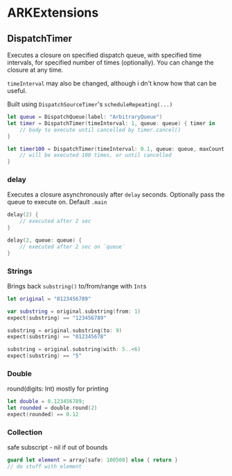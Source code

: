 # ARKExtensions

## DispatchTimer

Executes a closure on specified dispatch queue, with specified time intervals, for specified number of times (optionally).
You can change the closure at any time.

`timeInterval` may also be changed, although i dn't know how that can be useful.


Built using `DispatchSourceTimer`'s `scheduleRepeating(...)`

```swift
let queue = DispatchQueue(label: "ArbitraryQueue")
let timer = DispatchTimer(timeInterval: 1, queue: queue) { timer in
    // body to execute until cancelled by timer.cancel()
}

let timer100 = DispatchTimer(timeInterval: 0.1, queue: queue, maxCount: 100) { timer in
    // will be executed 100 times, or until cancelled
}
```

### delay

Executes a closure asynchronously after `delay` seconds. Optionally pass the queue to execute on. Default `.main`

```swift
delay(2) {
    // executed after 2 sec
}

delay(2, queue: queue) {
    // executed after 2 sec on `queue`
}
```

### Strings

Brings back `substring()` to/from/range with `Int`s

```swift
let original = "0123456789"

var substring = original.substring(from: 1)
expect(substring) == "123456789"

substring = original.substring(to: 9)
expect(substring) == "012345678"

substring = original.substring(with: 5..<6)
expect(substring) == "5"
```

### Double
round(digits: Int) mostly for printing
```swift
let double = 0.123456789;
let rounded = double.round(2)
expect(rounded) == 0.12
```
### Collection
safe subscript - nil if out of bounds
```swift
guard let element = array[safe: 100500] else { return }
// do stuff with element
```
